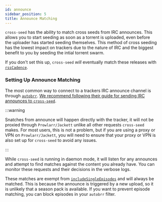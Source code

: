 ```yaml
---
id: announce
sidebar_position: 5
title: Announce Matching
---
```


`cross-seed` has the ability to match cross seeds from IRC announces. This allows you to start seeding as soon as a torrent is uploaded, even before the uploader has started seeding themselves. This method of cross seeding has the lowest impact on trackers due to the nature of IRC and the biggest benefit to you by seeding the intial torrent swarm.

If you don't set this up, `cross-seed` _will_ eventually match these releases with [`rssCadence`](../basics/options.md#rsscadence).

### Setting Up Announce Matching

The most common way to connect to a trackers IRC announce channel is through [`autobrr`](https://autobrr.com/). [We recommend following their guide for sending IRC announces to `cross-seed`](https://autobrr.com/3rd-party-tools/cross-seed#cross-seed-filter).

:::warning

Snatches from announce will happen directly with the tracker, it will not be proxied through `Prowlarr/Jackett` unlike all other requests `cross-seed` makes. For most users, this is not a problem, but if you are using a proxy or VPN on `Prowlarr/Jackett`, you will need to ensure that your proxy or VPN is also set up for `cross-seed` to avoid any issues.

:::

While `cross-seed` is running in daemon mode, it will listen for any announces and attempt to find matches against the content you already have. You can monitor these requests and their decisions in the verbose logs.

These matches are exempt from [`includeSingleEpisodes`](../basics/options.md#includesingleepisodes) and will always be matched. This is because the announce is triggered by a new upload, so it is unlikely that a season pack is available. If you want to prevent episode matching, you can block episodes in your `autobrr` filter.